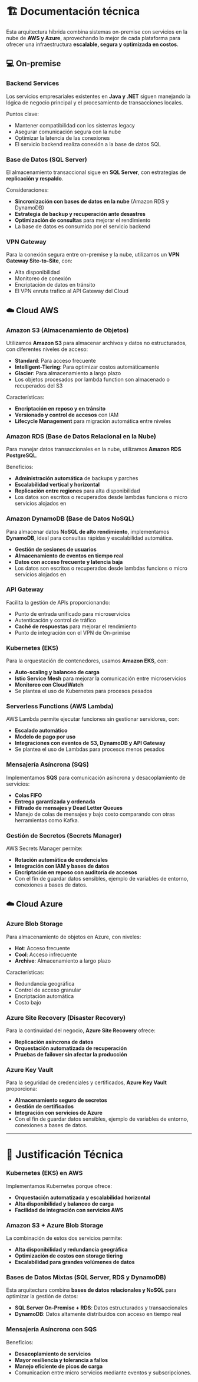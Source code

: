 # 🏗 Documentación técnica

Esta arquitectura híbrida combina sistemas on-premise con servicios en la nube de **AWS y Azure**, aprovechando lo mejor de cada plataforma para ofrecer una infraestructura **escalable, segura y optimizada en costos**.

## 💻 On-premise

### Backend Services

Los servicios empresariales existentes en **Java y .NET** siguen manejando la lógica de negocio principal y el procesamiento de transacciones locales.

Puntos clave:
* Mantener compatibilidad con los sistemas legacy
* Asegurar comunicación segura con la nube
* Optimizar la latencia de las conexiones
* El servicio backend realiza conexión a la base de datos SQL


### Base de Datos (SQL Server)

El almacenamiento transaccional sigue en **SQL Server**, con estrategias de **replicación y respaldo**.

Consideraciones:
* **Sincronización con bases de datos en la nube** (Amazon RDS y DynamoDB)
* **Estrategia de backup y recuperación ante desastres**
* **Optimización de consultas** para mejorar el rendimiento
* La base de datos es consumida por el servicio backend

### VPN Gateway

Para la conexión segura entre on-premise y la nube, utilizamos un **VPN Gateway Site-to-Site**, con:
* Alta disponibilidad
* Monitoreo de conexión
* Encriptación de datos en tránsito
* El VPN enruta trafico al API Gateway del Cloud

## ☁️ Cloud AWS

### Amazon S3 (Almacenamiento de Objetos)

Utilizamos **Amazon S3** para almacenar archivos y datos no estructurados, con diferentes niveles de acceso:

* **Standard**: Para acceso frecuente
* **Intelligent-Tiering**: Para optimizar costos automáticamente
* **Glacier**: Para almacenamiento a largo plazo
* Los objetos procesados por lambda function son almacenado o recuperados del S3

Características:
* **Encriptación en reposo y en tránsito**
* **Versionado y control de accesos** con IAM
* **Lifecycle Management** para migración automática entre niveles

### Amazon RDS (Base de Datos Relacional en la Nube)

Para manejar datos transaccionales en la nube, utilizamos **Amazon RDS PostgreSQL**.

Beneficios:
* **Administración automática** de backups y parches
* **Escalabilidad vertical y horizontal**
* **Replicación entre regiones** para alta disponibilidad
* Los datos son escritos o recuperados desde lambdas funcions o micro servicios alojados en 

### Amazon DynamoDB (Base de Datos NoSQL)

Para almacenar datos **NoSQL de alto rendimiento**, implementamos **DynamoDB**, ideal para consultas rápidas y escalabilidad automática.

* **Gestión de sesiones de usuarios**
* **Almacenamiento de eventos en tiempo real**
* **Datos con acceso frecuente y latencia baja**
* Los datos son escritos o recuperados desde lambdas funcions o micro servicios alojados en 

### API Gateway

Facilita la gestión de APIs proporcionando:
* Punto de entrada unificado para microservicios
* Autenticación y control de tráfico
* **Caché de respuestas** para mejorar el rendimiento
* Punto de integración con el VPN de On-primise

### Kubernetes (EKS)

Para la orquestación de contenedores, usamos **Amazon EKS**, con:
* **Auto-scaling y balanceo de carga**
* **Istio Service Mesh** para mejorar la comunicación entre microservicios
* **Monitoreo con CloudWatch**
* Se plantea el uso de Kubernetes para procesos pesados

### Serverless Functions (AWS Lambda)
AWS Lambda permite ejecutar funciones sin gestionar servidores, con:
* **Escalado automático**
* **Modelo de pago por uso**
* **Integraciones con eventos de S3, DynamoDB y API Gateway**
* Se plantea el uso de Lambdas para procesos menos pesados

### Mensajería Asíncrona (SQS)

Implementamos **SQS** para comunicación asíncrona y desacoplamiento de servicios:
* **Colas FIFO**
* **Entrega garantizada y ordenada**
* **Filtrado de mensajes y Dead Letter Queues**
* Manejo de colas de mensajes y bajo costo comparando con otras herramientas como Kafka.

### Gestión de Secretos (Secrets Manager)

AWS Secrets Manager permite:
* **Rotación automática de credenciales**
* **Integración con IAM y bases de datos**
* **Encriptación en reposo con auditoría de accesos**
* Con el fin de guardar datos sensibles, ejemplo de variables de entorno, conexiones a bases de datos. 

## ☁️ Cloud Azure

### Azure Blob Storage

Para almacenamiento de objetos en Azure, con niveles:
* **Hot**: Acceso frecuente
* **Cool**: Acceso infrecuente
* **Archive**: Almacenamiento a largo plazo

Características:
* Redundancia geográfica
* Control de acceso granular
* Encriptación automática
* Costo bajo

### Azure Site Recovery (Disaster Recovery)

Para la continuidad del negocio, **Azure Site Recovery** ofrece:
* **Replicación asíncrona de datos**
* **Orquestación automatizada de recuperación**
* **Pruebas de failover sin afectar la producción**

### Azure Key Vault

Para la seguridad de credenciales y certificados, **Azure Key Vault** proporciona:
* **Almacenamiento seguro de secretos**
* **Gestión de certificados**
* **Integración con servicios de Azure**
* Con el fin de guardar datos sensibles, ejemplo de variables de entorno, conexiones a bases de datos. 

----
# 🤔 Justificación Técnica

### Kubernetes (EKS) en AWS

Implementamos Kubernetes porque ofrece:
* **Orquestación automatizada y escalabilidad horizontal**
* **Alta disponibilidad y balanceo de carga**
* **Facilidad de integración con servicios AWS**

### Amazon S3 + Azure Blob Storage

La combinación de estos dos servicios permite:
* **Alta disponibilidad y redundancia geográfica**
* **Optimización de costos con storage tiering**
* **Escalabilidad para grandes volúmenes de datos**

### Bases de Datos Mixtas (SQL Server, RDS y DynamoDB)

Esta arquitectura combina **bases de datos relacionales y NoSQL** para optimizar la gestión de datos:
* **SQL Server On-Premise + RDS**: Datos estructurados y transaccionales
* **DynamoDB**: Datos altamente distribuidos con acceso en tiempo real

### Mensajería Asíncrona con SQS

Beneficios:
* **Desacoplamiento de servicios**
* **Mayor resiliencia y tolerancia a fallos**
* **Manejo eficiente de picos de carga**
* Comunicacion entre micro servicios mediante eventos y subscripciones.